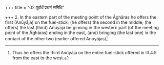 +++
title = "02 पूर्वार्धे प्रथमं समिधि"

+++
2. In the eastern part of the meeting point of the Āghāras he offers the first (Anūyāja) on the fuel-stick; (he offers) the second in the middle; (he offers) the last (third) Anūyāja be ginning in the western part (of the meeting point of the Āghāras) ending in the east, (and) bringing (the last one) in the contact of the other two (earlier offered Anūyājas)[^1].  


[^1]: Thus he offers the third Anūyāja on the entire fuel-stick offered in III.4.5 from the east to the west.  
